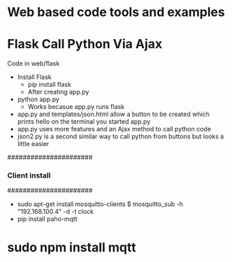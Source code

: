 # Web based code tools and examples
# Flask Call Python Via Ajax
Code in web/flask
- Install Flask
  - pip install flask
  - After creating app.py
- python app.py 
  - Works becasue app.py runs flask
- app.py and templates/json.html allow a button to be created which
  prints hello on the terminal you started app.py
- app.py uses more features and an Ajax method to call python code
- json2.py is a second similar way to call python from buttons but looks a little easier

######################
### Client install ###
######################
- sudo apt-get install mosquitto-clients
$ mosquitto_sub -h "192.168.100.4" -d -t clock
- pip install paho-mqtt


# sudo npm install mqtt
